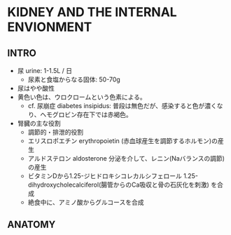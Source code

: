 # KIDNEY AND THE INTERNAL ENVIONMENT
## INTRO
- 尿 urine: 1-1.5L / 日  
  - 尿素と食塩からなる固体: 50-70g
- 尿はやや酸性
- 黄色い色は、ウロクロームという色素による。 
  - cf. 尿崩症 diabetes insipidus: 普段は無色だが、感染すると色が濃くなり、ヘモグロビン存在下では赤褐色。
- 腎臓の主な役割
  - 調節的・排泄的役割
  - エリスロポエチン erythropoietin (赤血球産生を調節するホルモン)の産生
  - アルドステロン aldosterone 分泌を介して、レニン(Naバランスの調節)の産生
  - ビタミンDから1.25-ジヒドロキシコレカルシフェロール 1.25-dihydroxycholecalciferol(腸管からのCa吸収と骨の石灰化を刺激) を合成
  - 絶食中に、アミノ酸からグルコースを合成

## ANATOMY
